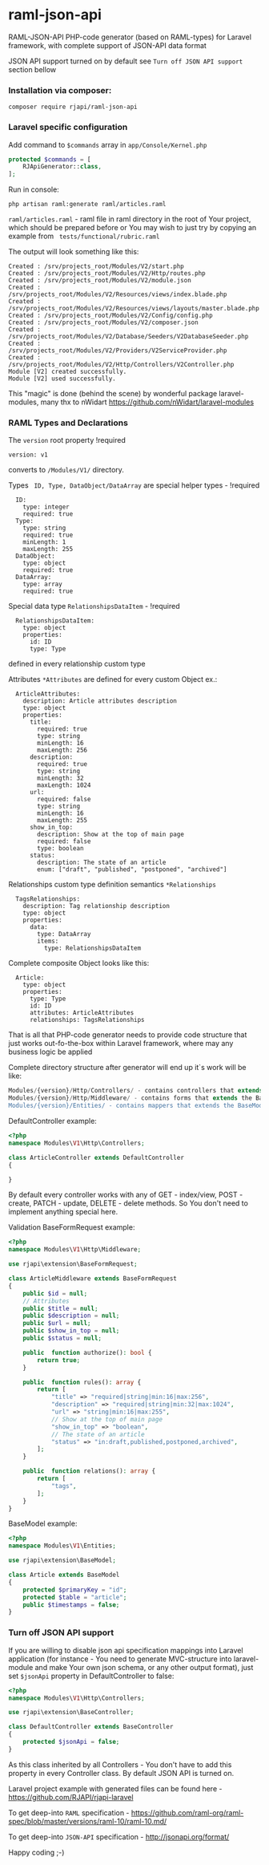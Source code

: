 # raml-json-api
RAML-JSON-API PHP-code generator (based on RAML-types) for Laravel framework, with complete support of JSON-API data format 

JSON API support turned on by default see `Turn off JSON API support` section bellow 

### Installation via composer:
``` 
composer require rjapi/raml-json-api 
```

### Laravel specific configuration

Add command to ```$commands``` array in ```app/Console/Kernel.php```
```php
protected $commands = [
    RJApiGenerator::class,
];
```

Run in console:
```
php artisan raml:generate raml/articles.raml
```

```raml/articles.raml``` - raml file in raml directory in the root of Your project, 
which should be prepared before or You may wish to just try by copying an example from ``` tests/functional/rubric.raml```

The output will look something like this:
```
Created : /srv/projects_root/Modules/V2/start.php
Created : /srv/projects_root/Modules/V2/Http/routes.php
Created : /srv/projects_root/Modules/V2/module.json
Created : /srv/projects_root/Modules/V2/Resources/views/index.blade.php
Created : /srv/projects_root/Modules/V2/Resources/views/layouts/master.blade.php
Created : /srv/projects_root/Modules/V2/Config/config.php
Created : /srv/projects_root/Modules/V2/composer.json
Created : /srv/projects_root/Modules/V2/Database/Seeders/V2DatabaseSeeder.php
Created : /srv/projects_root/Modules/V2/Providers/V2ServiceProvider.php
Created : /srv/projects_root/Modules/V2/Http/Controllers/V2Controller.php
Module [V2] created successfully.
Module [V2] used successfully.
```
This "magic" is done (behind the scene) by wonderful package laravel-modules, 
many thx to nWidart https://github.com/nWidart/laravel-modules 

### RAML Types and Declarations

The ```version``` root property !required
```RAML
version: v1
```
converts to ```/Modules/V1/``` directory.

Types ``` ID, Type, DataObject/DataArray``` are special helper types - !required
```RAML
  ID:
    type: integer
    required: true
  Type:
    type: string
    required: true
    minLength: 1
    maxLength: 255
  DataObject:
    type: object
    required: true
  DataArray:
    type: array
    required: true
```

Special data type ``` RelationshipsDataItem ``` - !required
```RAML
  RelationshipsDataItem:
    type: object
    properties:
      id: ID
      type: Type
```
defined in every relationship custom type

Attributes ```*Attributes``` are defined for every custom Object ex.:
```RAML
  ArticleAttributes:
    description: Article attributes description
    type: object
    properties:
      title:
        required: true
        type: string
        minLength: 16
        maxLength: 256
      description:
        required: true
        type: string
        minLength: 32
        maxLength: 1024
      url:
        required: false
        type: string
        minLength: 16
        maxLength: 255
      show_in_top:
        description: Show at the top of main page
        required: false
        type: boolean
      status:
        description: The state of an article
        enum: ["draft", "published", "postponed", "archived"]
```

Relationships custom type definition semantics ```*Relationships```
```RAML
  TagsRelationships:
    description: Tag relationship description
    type: object
    properties:
      data:
        type: DataArray
        items:
          type: RelationshipsDataItem
```

Complete composite Object looks like this: 
```RAML
  Article:
    type: object
    properties:
      type: Type
      id: ID
      attributes: ArticleAttributes
      relationships: TagsRelationships
```
That is all that PHP-code generator needs to provide code structure that just works out-fo-the-box within Laravel framework, 
where may any business logic be applied

Complete directory structure after generator will end up it`s work will be like:
```php
Modules/{version}/Http/Controllers/ - contains controllers that extends the DefaultController
Modules/{version}/Http/Middleware/ - contains forms that extends the BaseFormRequest (parent of Laravel's FormRequest) and validates input attributes (that were previously defined as *Attributes in RAML)
Modules/{version}/Entities/ - contains mappers that extends the BaseModel (parent of Laravel's Model) and maps attributes to RDBMS
```
DefaultController example:
```php
<?php
namespace Modules\V1\Http\Controllers;

class ArticleController extends DefaultController 
{

}
```
By default every controller works with any of GET - index/view, POST - create, PATCH - update, DELETE - delete methods.
So You don't need to implement anything special here.

Validation BaseFormRequest example:
```php
<?php
namespace Modules\V1\Http\Middleware;

use rjapi\extension\BaseFormRequest;

class ArticleMiddleware extends BaseFormRequest 
{
    public $id = null;
    // Attributes
    public $title = null;
    public $description = null;
    public $url = null;
    public $show_in_top = null;
    public $status = null;

    public  function authorize(): bool {
        return true;
    }

    public  function rules(): array {
        return [
            "title" => "required|string|min:16|max:256",
            "description" => "required|string|min:32|max:1024",
            "url" => "string|min:16|max:255",
            // Show at the top of main page
            "show_in_top" => "boolean",
            // The state of an article
            "status" => "in:draft,published,postponed,archived",
        ];
    }

    public  function relations(): array {
        return [
            "tags",
        ];
    }
}
```

BaseModel example:
```php
<?php
namespace Modules\V1\Entities;

use rjapi\extension\BaseModel;

class Article extends BaseModel 
{
    protected $primaryKey = "id";
    protected $table = "article";
    public $timestamps = false;
}
```

### Turn off JSON API support
If you are willing to disable json api specification mappings into Laravel application (for instance - You need to generate MVC-structure into laravel-module and make Your own json schema, or any other output format), just set ```$jsonApi``` property in DefaultController to false:
```php
<?php
namespace Modules\V1\Http\Controllers;

use rjapi\extension\BaseController;

class DefaultController extends BaseController 
{
    protected $jsonApi = false;
}
```
As this class inherited by all Controllers - You don't have to add this property in every Controller class.
By default JSON API is turned on.

Laravel project example with generated files can be found here -  https://github.com/RJAPI/rjapi-laravel 

To get deep-into ```RAML``` specification - https://github.com/raml-org/raml-spec/blob/master/versions/raml-10/raml-10.md/

To get deep-into ```JSON-API``` specification - http://jsonapi.org/format/

Happy coding ;-)